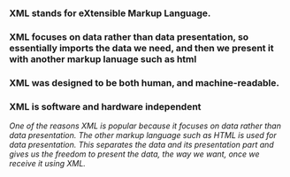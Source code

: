 ### XML stands for eXtensible Markup Language.

### XML focuses on data rather than data presentation, so essentially imports the data we need, and then we present it with another markup lanuage such as html

### XML was designed to be both human, and machine-readable.

### XML is software and hardware independent

_One of the reasons XML is popular because it focuses on data rather than data presentation. The other markup language such as HTML is used for data presentation. This separates the data and its presentation part and gives us the freedom to present the data, the way we want, once we receive it using XML._
